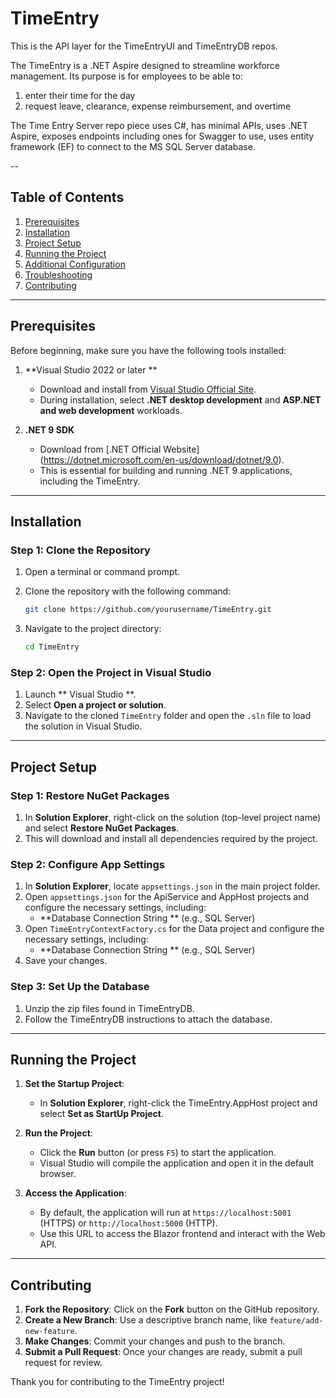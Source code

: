 # TimeEntry
This is the API layer for the TimeEntryUI and TimeEntryDB repos. 

The TimeEntry is a .NET Aspire designed to streamline workforce management.
Its purpose is for employees to be able to:
  1) enter their time for the day
  2) request leave, clearance, expense reimbursement, and overtime

The Time Entry Server repo piece uses C#, has minimal APIs, uses .NET Aspire, exposes endpoints including ones for Swagger to use, uses entity framework (EF) 
to connect to the MS SQL Server database. 

--

## Table of Contents

1. [Prerequisites](#prerequisites)
2. [Installation](#installation)
3. [Project Setup](#project-setup)
4. [Running the Project](#running-the-project)
5. [Additional Configuration](#additional-configuration)
6. [Troubleshooting](#troubleshooting)
7. [Contributing](#contributing)

---

## Prerequisites

Before beginning, make sure you have the following tools installed:

1. **Visual Studio 2022 or later **
   - Download and install from [Visual Studio Official Site](https://visualstudio.microsoft.com/).
   - During installation, select **.NET desktop development** and **ASP.NET and web development** workloads.

2. **.NET 9 SDK**
   - Download from [.NET Official Website] (https://dotnet.microsoft.com/en-us/download/dotnet/9.0).
   - This is essential for building and running .NET 9 applications, including the TimeEntry.

---

## Installation

### Step 1: Clone the Repository

1. Open a terminal or command prompt.
2. Clone the repository with the following command:

   ```bash
   git clone https://github.com/yourusername/TimeEntry.git
   ```

3. Navigate to the project directory:

   ```bash
   cd TimeEntry
   ```

### Step 2: Open the Project in Visual Studio

1. Launch ** Visual Studio **.
2. Select **Open a project or solution**.
3. Navigate to the cloned `TimeEntry` folder and open the `.sln` file to load the solution in Visual Studio.

---

## Project Setup

### Step 1: Restore NuGet Packages

1. In **Solution Explorer**, right-click on the solution (top-level project name) and select **Restore NuGet Packages**.
2. This will download and install all dependencies required by the project.

### Step 2: Configure App Settings

1. In **Solution Explorer**, locate `appsettings.json` in the main project folder.
2. Open `appsettings.json` for the ApiService and AppHost projects and configure the necessary settings, including:
   - **Database Connection String ** (e.g., SQL Server)
3. Open `TimeEntryContextFactory.cs` for the Data project and configure the necessary settings, including:
   - **Database Connection String ** (e.g., SQL Server)
4. Save your changes.

### Step 3: Set Up the Database 

1. Unzip the zip files found in TimeEntryDB.
2. Follow the TimeEntryDB instructions to attach the database.

---

## Running the Project

1. **Set the Startup Project**:
   - In **Solution Explorer**, right-click the TimeEntry.AppHost project and select **Set as StartUp Project**.

2. **Run the Project**:
   - Click the **Run** button (or press `F5`) to start the application.
   - Visual Studio will compile the application and open it in the default browser.

3. **Access the Application**:
   - By default, the application will run at `https://localhost:5001` (HTTPS) or `http://localhost:5000` (HTTP).
   - Use this URL to access the Blazor frontend and interact with the Web API.

---

## Contributing

1. **Fork the Repository**: Click on the **Fork** button on the GitHub repository.
2. **Create a New Branch**: Use a descriptive branch name, like `feature/add-new-feature`.
3. **Make Changes**: Commit your changes and push to the branch.
4. **Submit a Pull Request**: Once your changes are ready, submit a pull request for review.

Thank you for contributing to the TimeEntry project!
